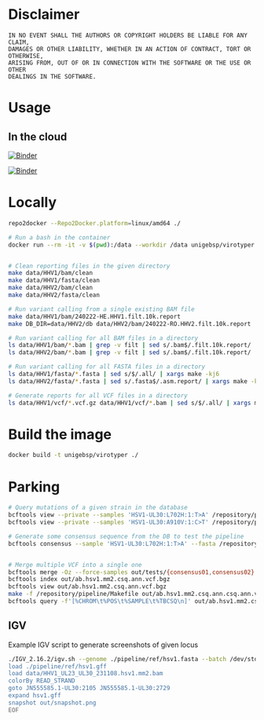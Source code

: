 

# Disclaimer

```
IN NO EVENT SHALL THE AUTHORS OR COPYRIGHT HOLDERS BE LIABLE FOR ANY CLAIM, 
DAMAGES OR OTHER LIABILITY, WHETHER IN AN ACTION OF CONTRACT, TORT OR OTHERWISE, 
ARISING FROM, OUT OF OR IN CONNECTION WITH THE SOFTWARE OR THE USE OR OTHER 
DEALINGS IN THE SOFTWARE.
```

# Usage

## In the cloud

[![Binder](https://mybinder.org/badge_logo.svg)](https://mybinder.org/v2/gh/BioinfoSupport/virotyper.git/HEAD?urlpath=rstudio)

[![Binder](http://mybinder.org/badge_logo.svg)](http://mybinder.org/v2/gh/BioinfoSupport/virotyper.git/HEAD?urlpath=shiny/app)


# Locally

```bash
repo2docker --Repo2Docker.platform=linux/amd64 ./
```

```bash
# Run a bash in the container
docker run --rm -it -v $(pwd):/data --workdir /data unigebsp/virotyper bash


# Clean reporting files in the given directory
make data/HHV1/bam/clean
make data/HHV1/fasta/clean
make data/HHV2/bam/clean
make data/HHV2/fasta/clean

# Run variant calling from a single existing BAM file
make data/HHV1/bam/240222-HE.HHV1.filt.10k.report
make DB_DIR=data/HHV2/db data/HHV2/bam/240222-RO.HHV2.filt.10k.report

# Run variant calling for all BAM files in a directory
ls data/HHV1/bam/*.bam | grep -v filt | sed s/.bam$/.filt.10k.report/ | xargs make -kj6
ls data/HHV2/bam/*.bam | grep -v filt | sed s/.bam$/.filt.10k.report/ | xargs make -j6 DB_DIR=data/HHV2/db

# Run variant calling for all FASTA files in a directory
ls data/HHV1/fasta/*.fasta | sed s/$/.all/ | xargs make -kj6
ls data/HHV2/fasta/*.fasta | sed s/.fasta$/.asm.report/ | xargs make -kj6 DB_DIR=data/HHV2/db

# Generate reports for all VCF files in a directory
ls data/HHV1/vcf/*.vcf.gz data/HHV1/vcf/*.bam | sed s/$/.all/ | xargs make -kj6
```




# Build the image
```bash
docker build -t unigebsp/virotyper ./
```


# Parking



```bash
# Query mutations of a given strain in the database
bcftools view --private --samples 'HSV1-UL30:L702H:1:T>A' /repository/pipeline/ref/hsv1.db.vcf.bgz
bcftools view --private --samples 'HSV1-UL30:A910V:1:C>T' /repository/pipeline/ref/hsv1.db.vcf.bgz

# Generate some consensus sequence from the DB to test the pipeline
bcftools consensus --sample 'HSV1-UL30:L702H:1:T>A' --fasta /repository/pipeline/ref/hsv1.fasta /repository/pipeline/ref/hsv1.db.vcf.bgz > out/tests/consensus01.fasta


# Merge multiple VCF into a single one
bcftools merge -Oz --force-samples out/tests/{consensus01,consensus02}.hsv1.mm2.csq.ann.vcf.bgz > out/ab.hsv1.mm2.csq.ann.vcf.bgz
bcftools index out/ab.hsv1.mm2.csq.ann.vcf.bgz
bcftools view out/ab.hsv1.mm2.csq.ann.vcf.bgz
make -f /repository/pipeline/Makefile out/ab.hsv1.mm2.csq.ann.csq.ann.vcf.bgz
bcftools query -f'[%CHROM\t%POS\t%SAMPLE\t%TBCSQ\n]' out/ab.hsv1.mm2.csq.ann.csq.ann.vcf.bgz
```


## IGV

Example IGV script to generate screenshots of given locus
```bash
./IGV_2.16.2/igv.sh --genome ./pipeline/ref/hsv1.fasta --batch /dev/stdin <<EOF
load ./pipeline/ref/hsv1.gff
load data/HHV1_UL23_UL30_231108.hsv1.mm2.bam
colorBy READ_STRAND
goto JN555585.1-UL30:2105 JN555585.1-UL30:2729
expand hsv1.gff
snapshot out/snapshot.png
EOF
```



